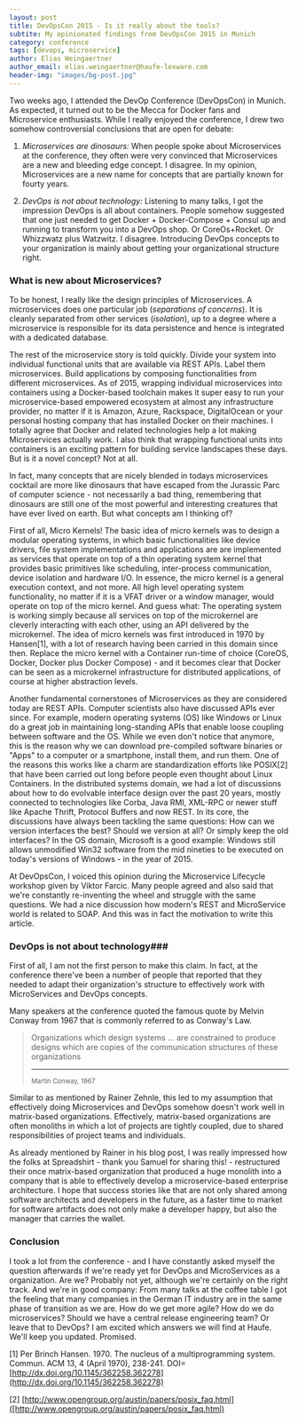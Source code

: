 ```yaml
---
layout: post
title: DevOpsCon 2015 - Is it really about the tools?
subtite: My opinionated findings from DevOpsCon 2015 in Munich
category: conference
tags: [devops, microservice]
author: Elias Weingaertner
author_email: elias.weingaertner@haufe-lexware.com
header-img: "images/bg-post.jpg"
---
```


Two weeks ago, I attended the DevOp Conference (DevOpsCon) in Munich. As expected, it turned out to be the Mecca for Docker fans and Microservice enthusiasts. While I really enjoyed the conference, I drew two somehow controversial conclusions that are open for debate:

1. *Microservices are dinosaurs:* When people spoke about Microservices at the conference, they often were very convinced that Microservices are a new and bleeding edge concept. I disagree. In my opinion, Microservices are a new name for concepts that are partially known for fourty years.

2. *DevOps is not about technology:* Listening to many talks, I got the impression DevOps is all about containers. People somehow suggested that one just needed to get Docker + Docker-Compose + Consul up and running to transform you into a DevOps shop. Or CoreOs+Rocket. Or Whizzwatz plus Watzwitz. I disagree. Introducing DevOps concepts to your organization is mainly about getting your organizational structure right.

### What is new about Microservices?

To be honest, I really like the design principles of Microservices. A microservices does one particular job (*separations of concerns*). It is cleanly separated from other services (*isolation*), up to a degree where a microservice is responsible for its data persistence and hence is integrated with a dedicated database.

The rest of the microservice story is told quickly. Divide your system into individual functional units that are available via REST APIs. Label them microservices. Build applications by composing functionalities from different microservices. As of 2015, wrapping individual microservices into containers using a Docker-based toolchain makes it super easy to run your microservice-based empowered ecosystem at almost any infrastructure provider, no matter if it is Amazon, Azure, Rackspace, DigitalOcean or your personal hosting company that has installed Docker on their machines. I totally agree that Docker and related technologies help a lot making Microservices actually work. I also think that wrapping functional units into containers is an exciting pattern for building service landscapes these days. But is it a novel concept? Not at all.

In fact, many concepts that are nicely blended in todays microservices cocktail are more like dinosaurs that have escaped from the Jurassic Parc of computer science - not necessarily a bad thing, remembering that dinosaurs are still one of the most powerful and interesting creatures that have ever lived on earth. But what concepts am I thinking of?

First of all, Micro Kernels! The basic idea of micro kernels was to design a modular operating systems, in which basic functionalities like device drivers, file system implementations and applications are are implemented as services that operate on top of a thin operating system kernel that provides basic primitives like scheduling, inter-process communication, device isolation and hardware I/O. In essence, the micro kernel is a general execution context, and not more. All high level operating system functionality, no matter if it is a VFAT driver or a window manager, would operate on top of the micro kernel. And guess what: The operating system is working simply because all services on top of the microkernel are cleverly interacting with each other, using an API delivered by the microkernel. The idea of micro kernels was first introduced in 1970 by Hansen[1], with a lot of research having been carried in this domain since then. Replace the micro kernel with a Container run-time of choice (CoreOS, Docker, Docker plus Docker Compose) - and it becomes clear that Docker can be seen as a microkernel infrastructure for distributed applications, of course at higher abstraction levels. 

Another fundamental cornerstones of Microservices as they are considered today are REST APIs. Computer scientists also have discussed APIs ever since. For example, modern operating systems (OS) like Windows or Linux do a great job in maintaining long-standing APIs that enable loose coupling between software and the OS. While we even don't notice that anymore, this is the reason why we can download pre-compiled software binaries or "Apps" to a computer or a smartphone, install them, and run them. One of the reasons this works like a charm are standardization efforts like POSIX[2] that have been carried out long before people even thought about Linux Containers. 
In the distributed systems domain, we had a lot of discussions about how to do evolvable interface design over the past 20 years, mostly connected to technologies like Corba, Java RMI, XML-RPC or newer stuff like Apache Thrift, Protocol Buffers and now REST. In its core, the discussions have always been tackling the same questions: How can we version interfaces the best? Should we version at all? Or simply keep the old interfaces? In the OS domain, Microsoft is a good example: Windows still allows unmodified Win32 software from the mid nineties to be executed on today's versions of Windows - in the year of 2015.

At DevOpsCon, I voiced this opinion during the Microservice Lifecycle workshop given by Viktor Farcic. Many people agreed and also said that we're constantly re-inventing the wheel and struggle with the same questions. We had a nice discussion how modern's REST and MicroService world is related to SOAP. And this was in fact the motivation to write this article.

### DevOps is not about technology###

First of all, I am not the first person to make this claim. In fact, at the conference there've been a number of people that reported that they needed to adapt their organization's structure to effectively work with MicroServices and DevOps concepts.

Many speakers at the conference quoted the famous quote by Melvin Conway from 1967 that is commonly referred to as Conway's Law.

> Organizations which design systems ... are constrained to produce designs which are copies of the communication structures of these organizations
> <hr> 
> <small>Martin Conway, 1967</small>

Similar to as mentioned by Rainer Zehnle, this led to my assumption that effectively doing Microservices and DevOps somehow doesn't work well in matrix-based organizations. Effectively, matrix-based organizations are often monoliths in which a lot of projects are tightly coupled, due to shared responsibilities of project teams and individuals.

As already mentioned by Rainer in his blog post, I was really impressed how the folks at Spreadshirt - thank you Samuel for sharing this! - restructured their once matrix-based organization that produced a huge monolith into a company that is able to effectively develop a microservice-based enterprise architecture. I hope that success stories like that are not only shared among software architects and developers in the future, as a faster time to market for software artifacts does not only make a developer happy, but also the manager that carries the wallet.

### Conclusion ###

I took a lot from the conference - and I have constantly asked myself the question afterwards if we're ready yet for DevOps and MicroServices as a organization. Are we? Probably not yet, although we're certainly on the right track. And we're in good company: From many talks at the coffee table I got the feeling that many companies in the German IT industry are in the same phase of transition as we are. How do we get more agile? How do we do microservices? Should we have a central release engineering team? Or leave that to DevOps? I am excited which answers we will find at Haufe. We'll keep you updated. Promised.

[1] Per Brinch Hansen. 1970. The nucleus of a multiprogramming system. Commun. ACM 13, 4 (April 1970), 238-241. DOI=[http://dx.doi.org/10.1145/362258.362278](http://dx.doi.org/10.1145/362258.362278)

[2] [http://www.opengroup.org/austin/papers/posix_faq.html]([http://www.opengroup.org/austin/papers/posix_faq.html)